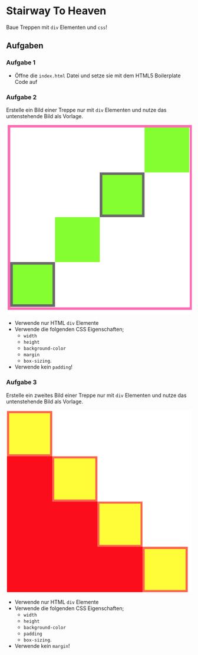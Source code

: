 # Stairway To Heaven

Baue Treppen mit `div` Elementen und `css`!

## Aufgaben

### Aufgabe 1

- Öffne die `index.html` Datei und setze sie mit dem HTML5 Boilerplate Code auf

### Aufgabe 2

Erstelle ein Bild einer Treppe nur mit `div` Elementen und nutze das untenstehende Bild als Vorlage.

![margin staircase](assets/margin-staircase.png)

- Verwende nur HTML `div` Elemente
- Verwende die folgenden CSS Eigenschaften;
  - `width`
  - `height`
  - `background-color`
  - `margin`
  - `box-sizing`.
- Verwende kein `padding`!

### Aufgabe 3

Erstelle ein zweites Bild einer Treppe nur mit `div` Elementen und nutze das untenstehende Bild als Vorlage.

![padding staircase](assets/padding-staircase.png)

- Verwende nur HTML `div` Elemente
- Verwende die folgenden CSS Eigenschaften;
  - `width`
  - `height`
  - `background-color`
  - `padding`
  - `box-sizing`.
- Verwende kein `margin`!

